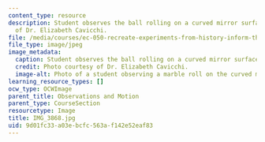 ```yaml
---
content_type: resource
description: Student observes the ball rolling on a curved mirror surface. Photo courtesy
  of Dr. Elizabeth Cavicchi.
file: /media/courses/ec-050-recreate-experiments-from-history-inform-the-future-from-the-past-galileo-january-iap-2010/9d01fc33a03ebcfc563af142e52eaf83_IMG_3868.jpg
file_type: image/jpeg
image_metadata:
  caption: Student observes the ball rolling on a curved mirror surface.
  credit: Photo courtesy of Dr. Elizabeth Cavicchi.
  image-alt: Photo of a student observing a marble roll on the curved mirror surface.
learning_resource_types: []
ocw_type: OCWImage
parent_title: Observations and Motion
parent_type: CourseSection
resourcetype: Image
title: IMG_3868.jpg
uid: 9d01fc33-a03e-bcfc-563a-f142e52eaf83
---
```

